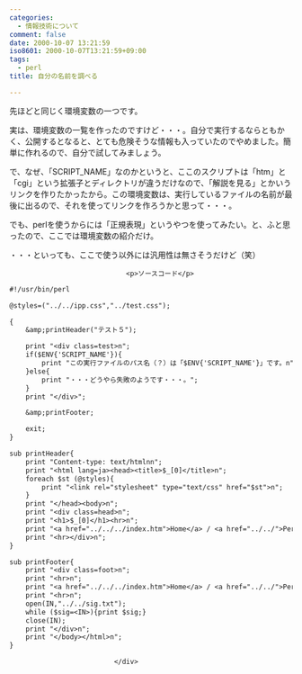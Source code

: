 ```yaml
---
categories:
  - 情報技術について
comment: false
date: 2000-10-07 13:21:59
iso8601: 2000-10-07T13:21:59+09:00
tags:
  - perl
title: 自分の名前を調べる

---
```


<div class="entry-body">
                                 <p>先ほどと同じく環境変数の一つです。 </p>

<p>実は、環境変数の一覧を作ったのですけど・・・。自分で実行するならともかく、公開するとなると、とても危険そうな情報も入っていたのでやめました。簡単に作れるので、自分で試してみましょう。 </p>

<p>で、なぜ、「SCRIPT_NAME」なのかというと、ここのスクリプトは「htm」と「cgi」という拡張子とディレクトリが違うだけなので、「解説を見る」とかいうリンクを作りたかったから。この環境変数は、実行しているファイルの名前が最後に出るので、それを使ってリンクを作ろうかと思って・・・。 </p>

<p>でも、perlを使うからには「正規表現」というやつを使ってみたい。と、ふと思ったので、ここでは環境変数の紹介だけ。 </p>

<p>・・・といっても、ここで使う以外には汎用性は無さそうだけど（笑）</p>
                              
                                 <p>ソースコード</p>

```default
#!/usr/bin/perl

@styles=("../../ipp.css","../test.css");

{
    &amp;printHeader("テスト５");

    print "<div class=test>n";
    if($ENV{'SCRIPT_NAME'}){
        print "この実行ファイルのパス名（？）は「$ENV{'SCRIPT_NAME'}」です。n";
    }else{
        print "・・・どうやら失敗のようです・・・。";
    }
    print "</div>";

    &amp;printFooter;

    exit;
}

sub printHeader{
    print "Content-type: text/htmlnn";
    print "<html lang=ja><head><title>$_[0]</title>n";
    foreach $st (@styles){
        print "<link rel="stylesheet" type="text/css" href="$st">n";
    }
    print "</head><body>n";
    print "<div class=head>n";
    print "<h1>$_[0]</h1><hr>n";
    print "<a href="../../../index.htm">Home</a> / <a href="../../">Perl</a> / <a href="../">TestCGI Index</a>n";
    print "<hr></div>n";
}

sub printFooter{
    print "<div class=foot>n";
    print "<hr>n";
    print "<a href="../../../index.htm">Home</a> / <a href="../../">Perl</a> / <a href="../">TestCGI Index</a>n";
    print "<hr>n";
    open(IN,"../../sig.txt");
    while ($sig=<IN>){print $sig;}
    close(IN);
    print "</div>n";
    print "</body></html>n";
}
```
                              </div>    	